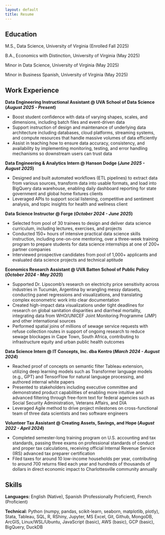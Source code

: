 ```yaml
---
layout: default
title: Resume
---
```


## Education
M.S., Data Science, University of Virginia (Enrolled Fall 2025)	 			        		

B.A., Economics with Distinction, University of Virginia (May 2025)

Minor in Data Science, University of Virginia (May 2025)

Minor in Business Spanish, University of Virginia (May 2025)


## Work Experience
**Data Engineering Instructional Assistant @ UVA School of Data Science (_August 2025 - Present_)**
- Boost student confidence with data of varying shapes, scales, and dimensions, including batch files and event-driven data
- Support instruction of design and maintenance of underlying data architecture including databases, cloud platforms, streaming systems, and compute resources that handle massive volumes of data efficiently
- Assist in teaching how to ensure data accuracy, consistency, and availability by implementing monitoring, testing, and error handling mechanisms so downstream users can trust data 

**Data Engineering & Analytics Intern @ Hanson Dodge (_June 2025 - August 2025_)**
- Designed and built automated workflows (ETL pipelines) to extract data from various sources, transform data into usable formats, and load into BigQuery data warehouse, enabling daily dashboard reporting for state government and global home fixtures clients
- Leveraged APIs to support social listening, competitive and sentiment analysis, and topic insights for health and wellness client

**Data Science Instructor @ Forge (_October 2024 - June 2025_)**
- Selected from pool of 30 trainees to design and deliver data science curriculum, including lectures, exercises, and projects
- Conducted 150+ hours of intensive practical data science skills instruction, including one-on-one mentoring, over a three-week training program to prepare students for data science internships at one of 200+ partner companies
- Interviewed prospective candidates from pool of 1,000+ applicants and evaluated data science projects and technical aptitude

**Economics Research Assistant @ UVA Batten School of Public Policy (_October 2024 - May 2025_)**
- Supported Dr. Lipscomb’s research on electricity price sensitivity across industries in Tucumán, Argentina by wrangling messy datasets, conducting panel regressions and visualizations, and translating complex econometric work into clear documentation
- Created high-impact data visualizations under tight deadlines for research on global sanitation disparities and diarrheal mortality, integrating data from WHO/UNICEF Joint Monitoring Programme (JMP) and other international sources
- Performed spatial joins of millions of sewage service requests with refuse collection routes in support of ongoing research to reduce sewage blockages in Cape Town, South Africa, contributing to infrastructure equity and urban public health outcomes

**Data Science Intern @ IT Concepts, Inc. dba Kentro (_March 2024 - August 2024_)**
- Reached proof of concepts on semantic filter Tableau extension, utilizing deep learning models such as Transformer language models (e.g., GPT) and TensorFlow for natural language processing, and authored internal white papers
- Presented to stakeholders including executive committee and demonstrated product capabilities of enabling more intuitive and advanced filtering through free-form text for federal agencies such as Social Security Administration, Veterans Affairs, and DIA
- Leveraged Agile method to drive project milestones on cross-functional team of three data scientists and two software engineers

**Volunteer Tax Assistant @ Creating Assets, Savings, and Hope (_August 2022 - April 2024_)**
- Completed semester-long training program on U.S. accounting and tax standards, passing three exams on professional standards of conduct and proper tax calculations, receiving official Internal Revenue Service (IRS) advanced tax preparer certification
- Filed taxes for around 10 low-income households per year, contributing to around 700 returns filed each year and hundreds of thousands of dollars in direct economic impact to Charlottesville community annually

## Skills
**Languages:** English (Native), Spanish (Professionally Proficient), French (Proficient)

**Technical:** Python (numpy, pandas, scikit-learn, seaborn, matplotlib, plotly), Stata, Tableau, SQL, R, RShiny, Jupyter, MS Excel, Git, Github, MongoDB, ArcGIS, Linux/WSL/Ubuntu, JavaScript (basic), AWS (basic),  GCP (basic), BigQuery, DuckDB


